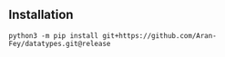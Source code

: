 
## Installation

```
python3 -m pip install git+https://github.com/Aran-Fey/datatypes.git@release
```
